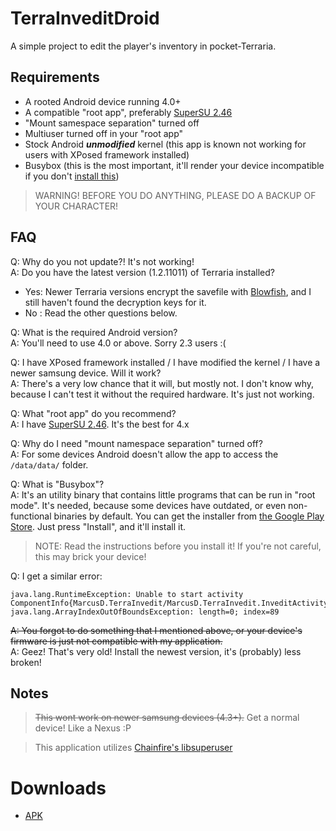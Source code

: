 # TerraInveditDroid

A simple project to edit the player's inventory in pocket-Terraria.

## Requirements

* A rooted Android device running 4.0+
* A compatible "root app", preferably [SuperSU 2.46](https://download.chainfire.eu/696/supersu/)
* "Mount samespace separation" turned off
* Multiuser turned off in your "root app"
* Stock Android ***unmodified*** kernel (this app is known not working for users with XPosed framework installed)
* Busybox (this is the most important, it'll render your device incompatible if you don't [install this](https://play.google.com/store/apps/details?id=stericson.busybox))

> WARNING! BEFORE YOU DO ANYTHING, PLEASE DO A BACKUP OF YOUR CHARACTER!

## FAQ

Q: Why do you not update?! It's not working!  
A: Do you have the latest version (1.2.11011) of Terraria installed?  

* Yes: Newer Terraria versions encrypt the savefile with [Blowfish](https://en.wikipedia.org/wiki/Blowfish_%28cipher%29), and I still haven't found the decryption keys for it.
* No : Read the other questions below.

Q: What is the required Android version?  
A: You'll need to use 4.0 or above. Sorry 2.3 users :(

Q: I have XPosed framework installed / I have modified the kernel / I have a newer samsung device. Will it work?  
A: There's a very low chance that it will, but mostly not. I don't know why, because I can't test it without the required hardware. It's just not working.

Q: What "root app" do you recommend?  
A: I have [SuperSU 2.46](https://download.chainfire.eu/696/supersu/). It's the best for 4.x

Q: Why do I need "mount namespace separation" turned off?  
A: For some devices Android doesn't allow the app to access the `/data/data/` folder.

Q: What is "Busybox"?  
A: It's an utility binary that contains little programs that can be run in "root mode". It's needed, because some devices have outdated, or even non-functional binaries by default.
You can get the installer from [the Google Play Store](https://play.google.com/store/apps/details?id=stericson.busybox). Just press "Install", and it'll install it.
> NOTE: Read the instructions before you install it! If you're not careful, this may brick your device!

Q: I get a similar error:  
```
java.lang.RuntimeException: Unable to start activity ComponentInfo{MarcusD.TerraInvedit/MarcusD.TerraInvedit.InveditActivity}:  
java.lang.ArrayIndexOutOfBoundsException­: length=0; index=89
```
~~A: You forgot to do something that I mentioned above, or your device's firmware is just not compatible with my application.~~  
A: Geez! That's very old! Install the newest version, it's (probably) less broken!

## Notes

> ~~This wont work on newer samsung devices (4.3+).~~ Get a normal device! Like a Nexus :P

> This application utilizes [Chainfire's libsuperuser](https://github.com/Chainfire/libsuperuser)


# Downloads
- [APK](https://github.com/MarcuzD/TerraInveditDroid/blob/master/bin/TerraInveditDroid.apk?raw=true)
